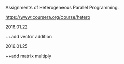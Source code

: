 Assignments of Heterogeneous Parallel Programming.

https://www.coursera.org/course/hetero

2016.01.22

++add vector addition

2016.01.25

++add matrix multiply
